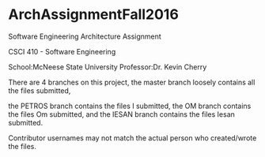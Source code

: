 # ArchAssignmentFall2016
Software Engineering Architecture Assignment

CSCI 410 - Software Engineering

School:McNeese State University
Professor:Dr. Kevin Cherry

There are 4 branches on this project, the master branch loosely contains all the files submitted,

the PETROS branch contains the files I submitted,
the OM branch contains the files Om submitted,
and the IESAN branch contains the files Iesan submitted.

Contributor usernames may not match the actual person who created/wrote the files.
